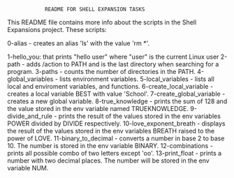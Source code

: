 				README FOR SHELL EXPANSION TASKS
This README file contains more info about the scripts in the Shell Expansions project. These scripts:

0-alias - creates an alias 'ls' with the value 'rm *'.


1-hello_you: that prints "hello user" where "user" is the current Linux user
2-path - adds /action to PATH and is the last directory when searching for a program.
3-paths - counts the number of directories in the PATH.
4-global_variables - lists environment variables.
5-local_variables - lists all local and enviroment variables, and functions.
6-create_local_variable - creates a local variable BEST with value 'School'.
7-create_global_variable - creates a new global variable.
8-true_knowledge - prints the sum of 128 and the value stored in the env variable named TRUEKNOWLEDGE.
9-divide_and_rule - prints the result of the values stored in the env variables POWER divided by DIVIDE respectively.
10-love_exponent_breath - displays the result of the values stored in the env variables BREATH raised to the power of LOVE.
11-binary_to_decimal - converts a number in base 2 to base 10. The number is stored in the env variable BINARY.
12-combinations - prints all possible combo of two letters except 'oo'.
13-print_float - prints a number with two decimal places. The number will be stored in the env variable NUM.
